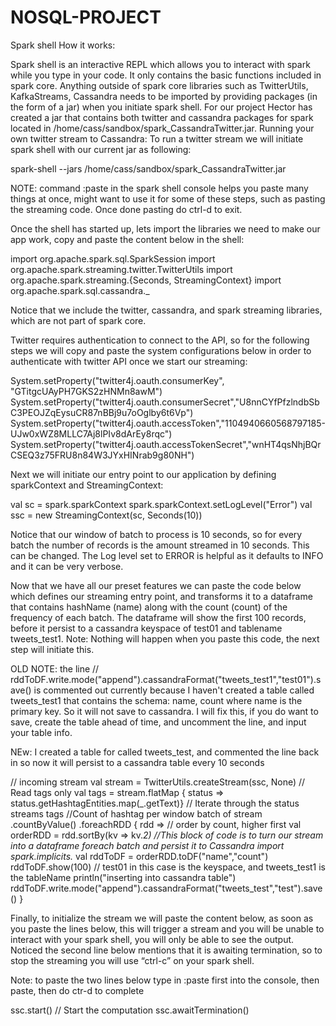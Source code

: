 # NOSQL-PROJECT

Spark shell
How it works: 

Spark shell is an interactive REPL which allows you to interact with spark while you type in your code. It only contains the basic functions included in spark core. Anything outside of spark core libraries such as TwitterUtils, KafkaStreams, Cassandra needs to be imported by providing packages (in the form of a jar) when you initiate spark shell. For our project Hector has created a jar that contains both twitter and cassandra packages for spark located in /home/cass/sandbox/spark_CassandraTwitter.jar.
Running your own twitter stream to Cassandra:
To run a twitter stream we will initiate spark shell with our current jar as following:


spark-shell --jars /home/cass/sandbox/spark_CassandraTwitter.jar

NOTE:  command :paste in the spark shell console helps you paste many things at once, might want to use it for some of these steps, such as pasting the streaming code. Once done pasting do ctrl-d to exit. 


Once the shell has started up, lets import the libraries we need to make our app work, copy and paste the content below in the shell:

import org.apache.spark.sql.SparkSession
import org.apache.spark.streaming.twitter.TwitterUtils
import org.apache.spark.streaming.{Seconds, StreamingContext}
import org.apache.spark.sql.cassandra._

Notice that we include the twitter, cassandra, and spark streaming libraries, which are not part of spark core. 



Twitter requires authentication to connect to the API, so for the following steps we will copy and paste the system configurations below in order to authenticate with twitter API once we start our streaming:

System.setProperty("twitter4j.oauth.consumerKey", "GTitgcUAyPH7GKS2zHNMn8awM")
System.setProperty("twitter4j.oauth.consumerSecret","U8nnCYfPfzlndbSbC3PEOJZqEysuCR87nBBj9u7oOglby6t6Vp")
System.setProperty("twitter4j.oauth.accessToken","1104940660568797185-UJw0xWZ8MLLC7Aj8lPIv8dArEy8rqc")
System.setProperty("twitter4j.oauth.accessTokenSecret","wnHT4qsNhjBQrCSEQ3z75FRU8n84W3JYxHINrab9g80NH")

Next we will initiate our entry point to our application by defining sparkContext and StreamingContext:

val sc = spark.sparkContext
spark.sparkContext.setLogLevel("Error")
val ssc = new StreamingContext(sc, Seconds(10))

Notice that our window of batch to process is 10 seconds, so for every batch the number of records is the amount streamed in 10 seconds. This can be changed. The Log level set to ERROR is helpful as it defaults to INFO and it can be very verbose. 

Now that we have all our preset features we can paste the code below which defines our streaming entry point, and transforms it to a dataframe that contains hashName (name) along with the count (count) of the frequency of each batch. The dataframe will show the first 100 records, before it persist to a cassandra keyspace of test01 and tablename tweets_test1. Note: Nothing will happen when you paste this code, the next step will initiate this. 

OLD
NOTE: the line  //  rddToDF.write.mode("append").cassandraFormat("tweets_test1","test01").save()  is commented out currently because I haven't created a table called tweets_test1 that contains the schema: name, count where name is the primary key. So it will not save to cassandra. I will fix this, if you do want to save, create the table ahead of time, and uncomment the line, and input your table info. 

NEw: I created a table for called tweets_test, and commented the line back in so now it will persist to a cassandra table every 10 seconds

// incoming stream
val stream = TwitterUtils.createStream(ssc, None)
// Read tags only
val tags = stream.flatMap { status => status.getHashtagEntities.map(_.getText)}
// Iterate through the status streams
tags
 //Count of hashtag per window batch of stream
 .countByValue()
 .foreachRDD { rdd =>
   // order by count, higher first
   val orderRDD = rdd.sortBy(kv => kv._2)
   //This block of code is to turn our stream into a dataframe foreach batch and persist it to Cassandra
   import spark.implicits._
   val rddToDF = orderRDD.toDF("name","count")
   rddToDF.show(100)
   // test01 in this case is the keyspace, and tweets_test1 is the tableName
   println("inserting into cassandra table")
  rddToDF.write.mode("append").cassandraFormat("tweets_test","test").save()
 }

Finally, to initialize the stream we will paste the content below, as soon as you paste the lines below, this will trigger a stream and you will be unable to interact with your spark shell, you will only be able to see the output. Noticed the second line below mentions that it is awaiting termination, so to stop the streaming you will use “ctrl-c” on your spark shell. 

Note: to paste the two lines below type in :paste first into the console, then paste, then do ctr-d to complete

ssc.start()             // Start the computation
ssc.awaitTermination()
